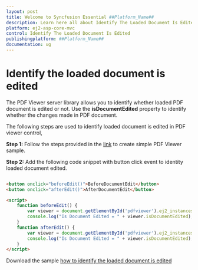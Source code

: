 ```yaml
---
layout: post
title: Welcome to Syncfusion Essential ##Platform_Name##
description: Learn here all about Identify The Loaded Document Is Edited of Syncfusion Essential ##Platform_Name## widgets based on HTML5 and jQuery.
platform: ej2-asp-core-mvc
control: Identify The Loaded Document Is Edited
publishingplatform: ##Platform_Name##
documentation: ug
---
```


# Identify the loaded document is edited

The PDF Viewer server library allows you to identify whether loaded PDF document is edited or not. Use the **isDocumentEdited** property to identify whether the changes made in PDF document.

The following steps are used to identify loaded document is edited in PDF viewer control,

**Step 1:** Follow the steps provided in the [link](https://ej2.syncfusion.com/aspnetmvc/documentation/pdfviewer/getting-started/) to create simple PDF Viewer sample.

**Step 2:** Add the following code snippet with button click event to identity loaded document edited.

```html

<button onclick="beforeEdit()">BeforeDocumentEdit</button>
<button onclick="afterEdit()">AfterDocumentEdit</button>

<script>
    function beforeEdit() {
        var viewer = document.getElementById('pdfviewer').ej2_instances[0];
        console.log("Is Document Edited = " + viewer.isDocumentEdited);
    }
    function afterEdit() {
        var viewer = document.getElementById('pdfviewer').ej2_instances[0];
        console.log("Is Document Edited = " + viewer.isDocumentEdited);
    }
</script>

```

Download the sample [how to identify the loaded document is edited](https://www.syncfusion.com/downloads/support/directtrac/general/ze/MVC_SAMPLE-609765609)